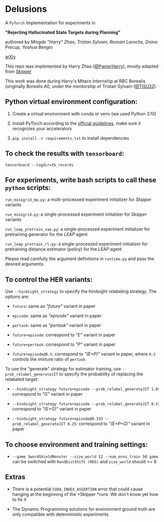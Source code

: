 
  

# Delusions

  

  

A `PyTorch` Implementation for experiments in

  

  

**"Rejecting Hallucinated State Targets during Planning"**

  

authored by *Mingde "Harry" Zhao, Tristan Sylvain, Romain Laroche, Doina Precup, Yoshua Bengio*

  
  

[arXiv](https://arxiv.org/abs/2410.07096)

  

  

This repo was implemented by Harry Zhao ([@PwnerHarry](https://github.com/PwnerHarry)), mostly adapted from [Skipper](https://github.com/mila-iqia/Skipper/)

  
  

This work was done during Harry's Mitacs Internship at RBC Borealis (originally Borealis AI), under the mentorship of Tristan Sylvain ([@TiSU32](https://github.com/PwnerHarry)).

  

  

## Python virtual environment configuration:

  

1. Create a virtual environment with conda or venv (we used Python 3.10)

  

  

2. Install PyTorch according to the [official guidelines](https://pytorch.org/get-started/locally/), make sure it recognizes your accelerators

  

  

3.  `pip install -r requirements.txt` to install dependencies

  

  

## To check the results with `tensorboard`:

  

  

`tensorboard --logdir=tb_records`

  

  

## For experiments, write bash scripts to call these `python` scripts:

  

  

`run_minigrid_mp.py`: a multi-processed experiment initializer for *Skipper* variants

  

  

`run_minigrid.py`: a single-processed experiment initializer for *Skipper* variants

  

  

`run_leap_pretrain_vae.py`: a single-processed experiment initializer for pretraining generator for the *LEAP* agent

  

  

`run_leap_pretrain_rl.py`: a single-processed experiment initializer for pretraining distance estimator (policy) for the *LEAP* agent

  

  

Please read carefully the argument definitions in `runtime.py` and pass the desired arguments.

  

  

## To control the HER variants:

  

  

Use `--hindsight_strategy` to specify the hindsight relabeling strategy. The options are:

  

  

-  `future`: same as *"future"* variant in paper

  

-  `episode`: same as *"episode"* variant in paper

  

-  `pertask`: same as *"pertask"* variant in paper

  

-  `future+episode`: correspond to *"E"* variant in paper

  

-  `future+pertask`: correspond to *"P"* variant in paper

  

-  `future+episode@0.5`: correspond to *"(E+P)"* variant in paper, where `0.5` controls the mixture ratio of `pertask`

  

  

To use the "generate" strategy for estimator training, use `--prob_relabel_generateJIT` to specify the probability of replacing the relabeled target:

  

-  `--hindsight_strategy future+episode --prob_relabel_generateJIT 1.0`: correspond to *"G"* variant in paper

  

-  `--hindsight_strategy future+episode --prob_relabel_generateJIT 0.5`: correspond to *"(E+G)"* variant in paper

  

-  `--hindsight_strategy future+episode@0.333 --prob_relabel_generateJIT 0.25`: correspond to *"(E+P+G)"* variant in paper

  
  

## To choose environment and training settings:

  

-  `--game SwordShieldMonster --size_world 12 --num_envs_train 50`: `game` can be switched with `RandDistShift (RDS)` and `size_world` should >= 8

  
  

## Extras

  

- There is a potential `CUDA_INDEX_ASSERTION` error that could cause hanging at the beginning of the *Skipper *runs. We don't know yet how to fix it

  

- The Dynamic Programming solutions for environment ground truth are only compatible with deterministic experiments
